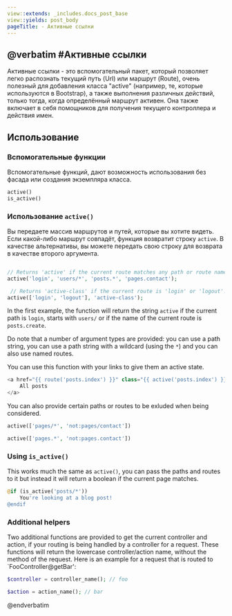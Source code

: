 ```yaml
---
view::extends: _includes.docs_post_base
view::yields: post_body
pageTitle: - Активные ссылки
---
```

@verbatim
#Активные ссылки
----------



Активные ссылки - это вспомогательный пакет, который позволяет легко распознать
 текущий путь (Url) или маршрут (Route), очень полезный для добавления класса
 "active" (например, те, которые используются в Bootstrap), а также выполнения
 различных действий, только тогда, когда определённый маршрут активен.
Она также включает в себя помощников для получения текущего контроллера и действия имен.



## Использование

### Вспомогательные функции


Вспомогательные функций, дают возможность использования без фасада или создания экземпляра класса.

```php
active()
is_active()
```

### Использование `active()`


Вы передаете массив маршрутов и путей, которые вы хотите видеть.
Если какой-либо маршрут совпадёт, функция возвратит строку `active`. 
В качестве альтернативы, вы можете передать свою строку для возврата в качестве второго аргумента.


```php

// Returns 'active' if the current route matches any path or route name.
active('login', 'users/*', 'posts.*', 'pages.contact'); 

 // Returns 'active-class' if the current route is 'login' or 'logout'.
active(['login', 'logout'], 'active-class');
```


In the first example, the function will return the string `active` if the current path is `login`, starts with `users/` or if the name of the current route is `posts.create`.

Do note that a number of argument types are provided: you can use a path string, you can use a path string with a wildcard (using the `*`) and you can also use named routes.

You can use this function with your links to give them an active state.


```php
<a href="{{ route('posts.index') }}" class="{{ active('posts.index') }}">
    All posts
</a>
```


You can also provide certain paths or routes to be exluded when being considered.


```php
active(['pages/*', 'not:pages/contact'])

active(['pages.*', 'not:pages.contact'])
```


### Using `is_active()`

This works much the same as `active()`, you can pass the paths and routes to it but instead it will return a boolean if the current page matches. 


```php
@if (is_active('posts/*'))
    You're looking at a blog post!
@endif
```


### Additional helpers

Two additional functions are provided to get the current controller and action, if your routing is being handled by a controller for a request. These functions will return the lowercase controller/action name, without the method of the request. Here is an example for a request that is routed to `FooController@getBar':


```php
$controller = controller_name(); // foo

$action = action_name(); // bar
```
@endverbatim
